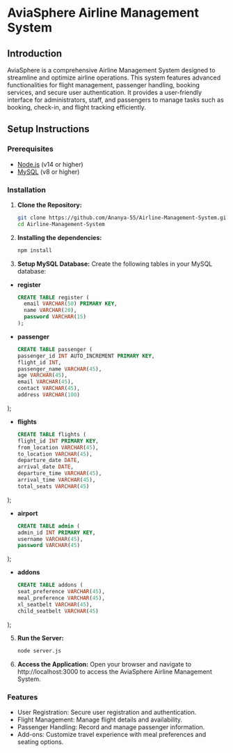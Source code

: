 # AviaSphere Airline Management System

## Introduction

AviaSphere is a comprehensive Airline Management System designed to streamline and optimize airline operations. This system features advanced functionalities for flight management, passenger handling, booking services, and secure user authentication. It provides a user-friendly interface for administrators, staff, and passengers to manage tasks such as booking, check-in, and flight tracking efficiently.

## Setup Instructions

### Prerequisites

- [Node.js](https://nodejs.org/) (v14 or higher)
- [MySQL](https://www.mysql.com/) (v8 or higher)

### Installation 

1. **Clone the Repository:**
   ```bash
   git clone https://github.com/Ananya-55/Airline-Management-System.git
   cd Airline-Management-System
   
2. **Installing the dependencies:**
   ```bash
   npm install
   
3. **Setup MySQL Database:**
   Create the following tables in your MySQL database:

-  **register**
   ```sql
   CREATE TABLE register (
     email VARCHAR(50) PRIMARY KEY,
     name VARCHAR(20),
     password VARCHAR(15)
   );
- **passenger**
   ```sql
  CREATE TABLE passenger (
  passenger_id INT AUTO_INCREMENT PRIMARY KEY,
  flight_id INT,
  passenger_name VARCHAR(45),
  age VARCHAR(45),
  email VARCHAR(45),
  contact VARCHAR(45),
  address VARCHAR(100)
);
- **flights**
   ```sql
   CREATE TABLE flights (
  flight_id INT PRIMARY KEY,
  from_location VARCHAR(45),
  to_location VARCHAR(45),
  departure_date DATE,
  arrival_date DATE,
  departure_time VARCHAR(45),
  arrival_time VARCHAR(45),
  total_seats VARCHAR(45)
);
- **airport**
   ```sql
   CREATE TABLE admin (
  admin_id INT PRIMARY KEY,
  username VARCHAR(45),
  password VARCHAR(45)
);
- **addons**
   ```sql
   CREATE TABLE addons (
  seat_preference VARCHAR(45),
  meal_preference VARCHAR(45),
  xl_seatbelt VARCHAR(45),
  child_seatbelt VARCHAR(45)
);
   
5. **Run the Server:**
   ```bash
   node server.js
   
6. **Access the Application:**
     Open your browser and navigate to http://localhost:3000 to access the AviaSphere Airline Management System.
   
### Features

- User Registration: Secure user registration and authentication.
- Flight Management: Manage flight details and availability.
- Passenger Handling: Record and manage passenger information.
- Add-ons: Customize travel experience with meal preferences and seating options.



